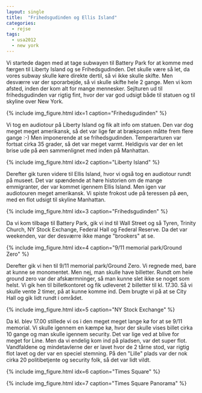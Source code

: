 ```yaml
---
layout: single
title:  "Frihedsgudinden og Ellis Island"
categories:
  - rejse
tags:
  - usa2012
  - new york
---
```

Vi startede dagen med at tage subwayen til Battery Park for at komme med færgen til Liberty Island og se Frihedsgudinden. Det skulle være så let, da vores subway skulle køre direkte dertil, så vi ikke skulle skifte. Men desværre var der sporarbejde, så vi skulle skifte hele 2 gange. Men vi kom afsted, inden der kom alt for mange mennesker. Sejlturen ud til frihedsgudinden var rigtig fint, hvor der var god udsigt både til statuen og til skyline over New York.

{% include img_figure.html idx=1 caption="Frihedsgudinden" %}

Vi tog en audiotour på Liberty Island og fik alt info om statuen. Den var dog meget meget amerikansk, så det var lige før at brækposen måtte frem flere gange :-) Men imponerende at se frihedsgudinden. Temperarturen var fortsat cirka 35 grader, så det var meget varmt. Heldigvis var der en let brise ude på øen sammenlignet med inden på Manhattan.

{% include img_figure.html idx=2 caption="Liberty Island" %}

Derefter gik turen videre til Ellis Island, hvor vi også tog en audiotour rundt på museet. Det var spændende at høre historien om de mange emmigranter, der var kommet igennem Ellis Island. Men igen var audiotouren meget amerikansk. Vi spiste frokost ude på teressen på øen, med en flot udsigt til skyline Manhattan.

{% include img_figure.html idx=3 caption="Frihedsgudinden" %}

Da vi kom tilbage til Battery Park, gik vi ind til Wall Street og så Tyren, Trinity Church, NY Stock Exchange, Federal Hall og Federal Reserve. Da det var weekenden, var der desværre ikke mange "brookers" at se.

{% include img_figure.html idx=4 caption="9/11 memorial park/Ground Zero" %}

Derefter gik vi hen til 9/11 memorial park/Ground Zero. Vi regnede med, bare at kunne se monomentet. Men nej, man skulle have billetter. Rundt om hele ground zero var der afskærmninger, så man kunne slet ikke se noget som helst. Vi gik hen til billetkontoret og fik udleveret 2 billetter til kl. 17.30. Så vi skulle vente 2 timer, på at kunne komme ind. Dem brugte vi på at se City Hall og gik lidt rundt i området.

{% include img_figure.html idx=5 caption="NY Stock Exchange" %}

Da kl. blev 17.00 stillede vi os i den meget meget lange kø for at se 9/11 memorial. Vi skulle igennem en kæmpe kø, hvor der skulle vises billet cirka 10 gange og man skulle igennem security. Det var lige ved at blive for meget for Line. Men da vi endelig kom ind på pladsen, var det super flot. Vandfaldene og mindetavlerne der er lavet hvor de 2 tårne stod, var rigtig flot lavet og der var en speciel stemning. På den "Lille" plads var der nok cirka 20 politibetjente og security folk, så det var lidt vildt.

{% include img_figure.html idx=6 caption="Times Square" %}

{% include img_figure.html idx=7 caption="Times Square Panorama" %}
